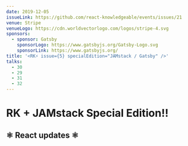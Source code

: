 ```yaml
---
date: 2019-12-05
issueLink: https://github.com/react-knowledgeable/events/issues/21
venue: Stripe
venueLogo: https://cdn.worldvectorlogo.com/logos/stripe-4.svg
sponsors:
  - sponsor: Gatsby
    sponsorLogo: https://www.gatsbyjs.org/Gatsby-Logo.svg
    sponsorLink: https://www.gatsbyjs.org/
title: '<RK⚡️ issue={5} specialEdition="JAMstack / Gatsby" />'
talks: 
  - 30
  - 29
  - 31
  - 32
---
```


# RK + JAMstack Special Edition!!

## ⚛️ React updates ⚛️
